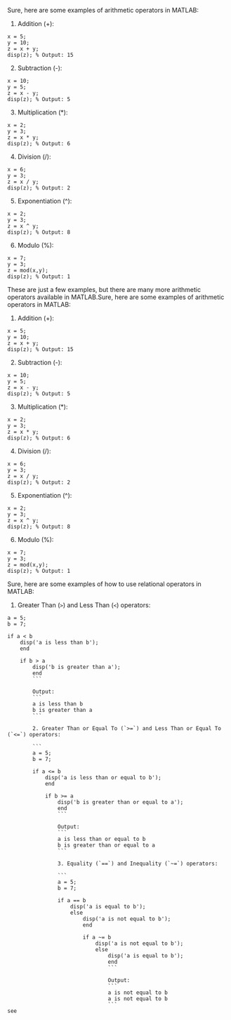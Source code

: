 Sure, here are some examples of arithmetic operators in MATLAB:

1. Addition (+):

```
x = 5;
y = 10;
z = x + y;
disp(z); % Output: 15
```

2. Subtraction (-):

```
x = 10;
y = 5;
z = x - y;
disp(z); % Output: 5
```

3. Multiplication (*):

```
x = 2;
y = 3;
z = x * y;
disp(z); % Output: 6
```

4. Division (/):

```
x = 6;
y = 3;
z = x / y;
disp(z); % Output: 2
```

5. Exponentiation (^):

```
x = 2;
y = 3;
z = x ^ y;
disp(z); % Output: 8
```

6. Modulo (%):

```
x = 7;
y = 3;
z = mod(x,y);
disp(z); % Output: 1
```

These are just a few examples, but there are many more arithmetic operators available in MATLAB.Sure, here are some examples of arithmetic operators in MATLAB:

1. Addition (+):

```
x = 5;
y = 10;
z = x + y;
disp(z); % Output: 15
```

2. Subtraction (-):

```
x = 10;
y = 5;
z = x - y;
disp(z); % Output: 5
```

3. Multiplication (*):

```
x = 2;
y = 3;
z = x * y;
disp(z); % Output: 6
```

4. Division (/):

```
x = 6;
y = 3;
z = x / y;
disp(z); % Output: 2
```

5. Exponentiation (^):

```
x = 2;
y = 3;
z = x ^ y;
disp(z); % Output: 8
```

6. Modulo (%):

```
x = 7;
y = 3;
z = mod(x,y);
disp(z); % Output: 1
```

Sure, here are some examples of how to use relational operators in MATLAB:

1. Greater Than (`>`) and Less Than (`<`) operators:

```
a = 5;
b = 7;

if a < b
    disp('a is less than b');
    end

    if b > a
        disp('b is greater than a');
        end
        ```

        Output:
        ```
        a is less than b
        b is greater than a
        ```

        2. Greater Than or Equal To (`>=`) and Less Than or Equal To (`<=`) operators:

        ```
        a = 5;
        b = 7;

        if a <= b
            disp('a is less than or equal to b');
            end

            if b >= a
                disp('b is greater than or equal to a');
                end
                ```

                Output:
                ```
                a is less than or equal to b
                b is greater than or equal to a
                ```

                3. Equality (`==`) and Inequality (`~=`) operators:

                ```
                a = 5;
                b = 7;

                if a == b
                    disp('a is equal to b');
                    else
                        disp('a is not equal to b');
                        end

                        if a ~= b
                            disp('a is not equal to b');
                            else
                                disp('a is equal to b');
                                end
                                ```

                                Output:
                                ```
                                a is not equal to b
                                a is not equal to b
                                ```
see